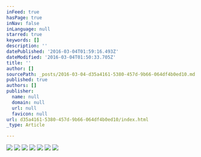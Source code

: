 ```yaml
---
inFeed: true
hasPage: true
inNav: false
inLanguage: null
starred: true
keywords: []
description: ''
datePublished: '2016-03-04T01:59:16.493Z'
dateModified: '2016-03-04T01:50:33.705Z'
title: ''
author: []
sourcePath: _posts/2016-03-04-d35a4161-5380-457d-9b66-064df4b0ed10.md
published: true
authors: []
publisher:
  name: null
  domain: null
  url: null
  favicon: null
url: d35a4161-5380-457d-9b66-064df4b0ed10/index.html
_type: Article

---
```

![](https://the-grid-user-content.s3-us-west-2.amazonaws.com/1284195d-14d2-4655-8bd5-84d3bbfd2447.jpg)
![](https://the-grid-user-content.s3-us-west-2.amazonaws.com/f41fc6e4-ac87-4ae0-a173-1fe7947ddc14.jpg)
![](https://the-grid-user-content.s3-us-west-2.amazonaws.com/021905ed-676a-4906-85b2-02c8e8958c96.jpg)
![](https://the-grid-user-content.s3-us-west-2.amazonaws.com/16974637-6d46-43d6-b715-95909f1a055c.jpg)
![](https://the-grid-user-content.s3-us-west-2.amazonaws.com/86e39b75-f108-44ad-8322-2c1646e6924d.jpg)
![](https://the-grid-user-content.s3-us-west-2.amazonaws.com/9cfdc0bf-8a7d-4f79-8944-c9946d33bee1.jpg)
![](https://the-grid-user-content.s3-us-west-2.amazonaws.com/33a66a01-448a-4b2d-a397-87f893329951.jpg)